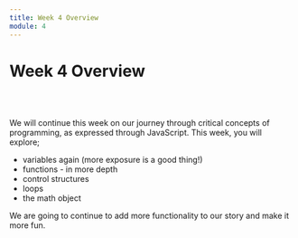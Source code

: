 ```yaml
---
title: Week 4 Overview
module: 4
---
```


# Week 4 Overview <br />


<br />


<br />


We will continue this week on our journey through critical concepts of programming, as expressed through JavaScript. This week, you will explore;

- variables again (more exposure is a good thing!)
- functions - in more depth
- control structures
- loops
- the math object

We are going to continue to add more functionality to our story and make it more fun. 
